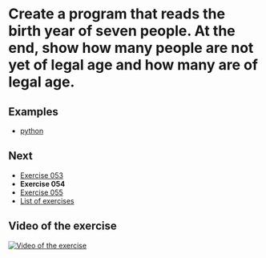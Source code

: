 # Create a program that reads the birth year of seven people. At the end, show how many people are not yet of legal age and how many are of legal age.

## Examples

- [python](python)

## Next

- [Exercise 053](../053)
- **Exercise 054**
- [Exercise 055](../055)
- [List of exercises](../)

## Video of the exercise

[![Video of the exercise](https://img.youtube.com/vi/IL5iBWoKRIs/maxresdefault.jpg)](https://youtu.be/IL5iBWoKRIs)
